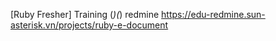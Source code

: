 [Ruby Fresher] Training
(*)(*) redmine
https://edu-redmine.sun-asterisk.vn/projects/ruby-e-document
